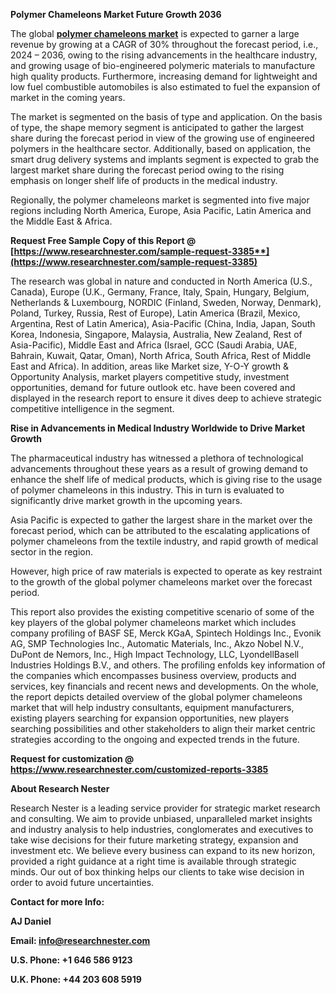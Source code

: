 ﻿**Polymer Chameleons Market Future Growth 2036**

The global [**polymer chameleons market**](https://www.researchnester.com/reports/polymer-chameleons-market/3385) is expected to garner a large revenue by growing at a CAGR of 30% throughout the forecast period, i.e., 2024 – 2036, owing to the rising advancements in the healthcare industry, and growing usage of bio-engineered polymeric materials to manufacture high quality products. Furthermore, increasing demand for lightweight and low fuel combustible automobiles is also estimated to fuel the expansion of market in the coming years.

The market is segmented on the basis of type and application. On the basis of type, the shape memory segment is anticipated to gather the largest share during the forecast period in view of the growing use of engineered polymers in the healthcare sector. Additionally, based on application, the smart drug delivery systems and implants segment is expected to grab the largest market share during the forecast period owing to the rising emphasis on longer shelf life of products in the medical industry.

Regionally, the polymer chameleons market is segmented into five major regions including North America, Europe, Asia Pacific, Latin America and the Middle East & Africa. 

**Request Free Sample Copy of this Report @ [https://www.researchnester.com/sample-request-3385**](https://www.researchnester.com/sample-request-3385)**

The research was global in nature and conducted in North America (U.S., Canada), Europe (U.K., Germany, France, Italy, Spain, Hungary, Belgium, Netherlands & Luxembourg, NORDIC (Finland, Sweden, Norway, Denmark), Poland, Turkey, Russia, Rest of Europe), Latin America (Brazil, Mexico, Argentina, Rest of Latin America), Asia-Pacific (China, India, Japan, South Korea, Indonesia, Singapore, Malaysia, Australia, New Zealand, Rest of Asia-Pacific), Middle East and Africa (Israel, GCC (Saudi Arabia, UAE, Bahrain, Kuwait, Qatar, Oman), North Africa, South Africa, Rest of Middle East and Africa). In addition, areas like Market size, Y-O-Y growth & Opportunity Analysis, market players competitive study, investment opportunities, demand for future outlook etc. have been covered and displayed in the research report to ensure it dives deep to achieve strategic competitive intelligence in the segment.

**Rise in Advancements in Medical Industry Worldwide to Drive Market Growth**

The pharmaceutical industry has witnessed a plethora of technological advancements throughout these years as a result of growing demand to enhance the shelf life of medical products, which is giving rise to the usage of polymer chameleons in this industry. This in turn is evaluated to significantly drive market growth in the upcoming years.

Asia Pacific is expected to gather the largest share in the market over the forecast period, which can be attributed to the escalating applications of polymer chameleons from the textile industry, and rapid growth of medical sector in the region.

However, high price of raw materials is expected to operate as key restraint to the growth of the global polymer chameleons market over the forecast period.

This report also provides the existing competitive scenario of some of the key players of the global polymer chameleons market which includes company profiling of BASF SE, Merck KGaA, Spintech Holdings Inc., Evonik AG, SMP Technologies Inc., Automatic Materials, Inc., Akzo Nobel N.V., DuPont de Nemors, Inc., High Impact Technology, LLC, LyondellBasell Industries Holdings B.V., and others. The profiling enfolds key information of the companies which encompasses business overview, products and services, key financials and recent news and developments. On the whole, the report depicts detailed overview of the global polymer chameleons market that will help industry consultants, equipment manufacturers, existing players searching for expansion opportunities, new players searching possibilities and other stakeholders to align their market centric strategies according to the ongoing and expected trends in the future.      

**Request for customization @ <https://www.researchnester.com/customized-reports-3385>** 

**About Research Nester**

Research Nester is a leading service provider for strategic market research and consulting. We aim to provide unbiased, unparalleled market insights and industry analysis to help industries, conglomerates and executives to take wise decisions for their future marketing strategy, expansion and investment etc. We believe every business can expand to its new horizon, provided a right guidance at a right time is available through strategic minds. Our out of box thinking helps our clients to take wise decision in order to avoid future uncertainties.

**Contact for more Info:**

**AJ Daniel**

**Email: info@researchnester.com**

**U.S. Phone: +1 646 586 9123** 

**U.K. Phone: +44 203 608 5919**
